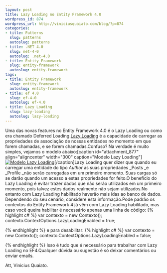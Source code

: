 ```yaml
--- 
layout: post
title: Lazy Loading no Entity Framework 4.0
wordpress_id: 874
wordpress_url: http://viniciusquaiato.com/blog/?p=874
categories: 
- title: Patterns
  slug: patterns
  autoslug: patterns
- title: .NET 4.0
  slug: net-4-0
  autoslug: .net-4.0
- title: Entity Framework
  slug: entity-framework
  autoslug: entity-framework
tags: 
- title: Entity Framework
  slug: entity-framework
  autoslug: entity-framework
- title: ef 4.0
  slug: ef-4-0
  autoslug: ef-4.0
- title: Lazy Loading
  slug: lazy-loading
  autoslug: lazy-loading
---
```

Uma das novas features no Entity Framework 4.0 é o Lazy Loading ou como era chamado Deferred Loading.[Lazy Loading](http://en.wikipedia.org/wiki/Lazy_loading) é a capacidade de carregar as propriedades de associação de nossas entidades no momento em que forem chamadas, e se forem chamadas.Confuso? Na verdade é muito simples, vejamos o modelo abaixo:[caption id="attachment_877" align="aligncenter" width="300" caption="Modelo Lazy Loading"][![Modelo Lazy Loading](http://viniciusquaiato.com/blog/wp-content/uploads/2010/04/modelo2-300x263.jpg "Modelo Lazy Loading")](http://viniciusquaiato.com/blog/wp-content/uploads/2010/04/modelo2.jpg)[/caption]Lazy Loading quer dizer que quando eu carregar uma entidade do tipo _Author_ as suas propriedades _Posts _e _Profile _não serão carregadas em um primeiro momento. Suas cargas só se darão quando um acesso a estas propriedades for feito.O benefício do Lazy Loading é evitar trazer dados que não serão utilizados em um primeiro momento, pois talvez estes dados realmente não sejam utilizados.No entanto com Lazy Loading habilitado haverão mais idas ao banco de dados. Dependendo do seu cenário, considere esta informação.Pode padrão os contextos do Entity Framework 4 já vêm com Lazy Loading habilitado, mas caso você queira habilitar é necessário apenas uma linha de código:
{% highlight c# %}
var contexto = new Contexto();
    contexto.ContextOptions.LazyLoadingEnabled = true;
    
{% endhighlight %}
e para desabilitar:
{% highlight c# %}
var contexto = new Contexto();
    contexto.ContextOptions.LazyLoadingEnabled = false;
    
{% endhighlight %}
Isso é tudo que é necessário para trabalhar com Lazy Loading no EF4.Qualquer dúvida ou sugestão é só deixar comentários ou enviar emails.

Att,
Vinicius Quaiato.
